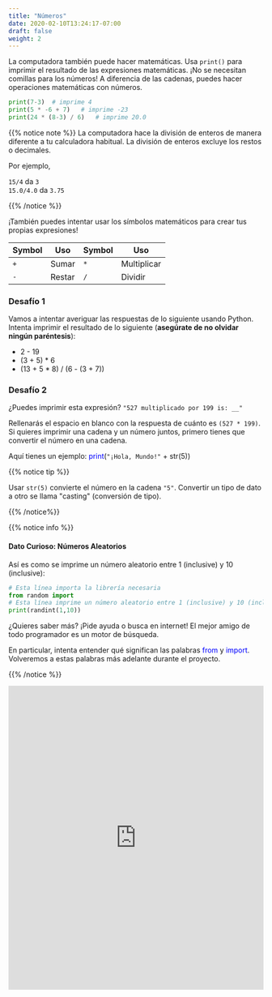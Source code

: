 ```yaml
---
title: "Números"
date: 2020-02-10T13:24:17-07:00
draft: false
weight: 2
---
```


La computadora también puede hacer matemáticas. Usa `print()` para imprimir el resultado de las expresiones matemáticas. ¡No se necesitan comillas para los números! A diferencia de las cadenas, puedes hacer operaciones matemáticas con números.

```python
print(7-3)  # imprime 4
print(5 * -6 + 7)   # imprime -23
print(24 * (8-3) / 6)   # imprime 20.0
```

{{% notice note %}}
La computadora hace la división de enteros de manera diferente a tu calculadora habitual. La división de enteros excluye los restos o decimales.

Por ejemplo,

`15/4` da `3`  
`15.0/4.0` da `3.75`

{{% /notice %}}

¡También puedes intentar usar los símbolos matemáticos para crear tus propias expresiones!

| Symbol          | Uso           | Symbol      | Uso         |
| --------------- | ------------- | ----------- | ----------- |
| `+`             | Sumar         | `*`         | Multiplicar | 
| `-`             | Restar        | `/`         | Dividir     | 

### Desafío 1

Vamos a intentar averiguar las respuestas de lo siguiente usando Python. Intenta imprimir el resultado de lo siguiente (<b>asegúrate de no olvidar ningún paréntesis</b>):

- 2 - 19
- (3 + 5) * 6
- (13 + 5 * 8) / (6 - (3 + 7))

### Desafío 2

¿Puedes imprimir esta expresión? `"527 multiplicado por 199 is: __"`

Rellenarás el espacio en blanco con la respuesta de cuánto es `(527 * 199)`. Si quieres imprimir una cadena y un número juntos, primero tienes que convertir el número en una cadena.

Aquí tienes un ejemplo: <font color="blue">print</font>(`"¡Hola, Mundo!"` + str(5))

{{% notice tip %}}

Usar `str(5)` convierte el número en la cadena `"5"`. Convertir un tipo de dato a otro se llama "casting" (conversión de tipo).

{{% /notice%}}

{{% notice info %}}

#### Dato Curioso: Números Aleatorios

Así es como se imprime un número aleatorio entre 1 (inclusive) y 10 (inclusive):

 ```python 
 # Esta línea importa la librería necesaria
 from random import 
 # Esta línea imprime un número aleatorio entre 1 (inclusive) y 10 (inclusive)
 print(randint(1,10))
 ```

¿Quieres saber más? ¡Pide ayuda o busca en internet! El mejor amigo de todo programador es un motor de búsqueda.

En particular, intenta entender qué significan las palabras <font color="blue">from</font> y <font color="blue">import</font>. Volveremos a estas palabras más adelante durante el proyecto.

{{% /notice %}}

<iframe src="https://trinket.io/embed/python/b238d85d0d" width="100%" height="600" frameborder="0" marginwidth="0" marginheight="0" allowfullscreen></iframe>